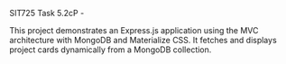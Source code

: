 SIT725 Task 5.2cP - 

This project demonstrates an Express.js application using the MVC architecture with MongoDB and Materialize CSS. It fetches and displays project cards dynamically from a MongoDB collection.
